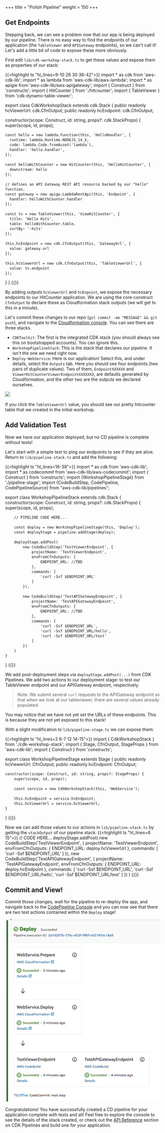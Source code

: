 +++
title = "Polish Pipeline"
weight = 150
+++

## Get Endpoints
Stepping back, we can see a problem now that our app is being deployed by our pipeline. There is no easy way to find the endpoints of our application (the `TableViewer` and `APIGateway` endpoints), so we can't call it! Let's add a little bit of code to expose these more obviously.

First edit `lib/cdk-workshop-stack.ts` to get these values and expose them as properties of our stack:

{{<highlight ts "hl_lines=9-10 26 30 36-42">}}
import * as cdk from 'aws-cdk-lib';
import * as lambda from 'aws-cdk-lib/aws-lambda';
import * as apigw from 'aws-cdk-lib/aws-apigateway';
import { Construct } from 'constructs';
import { HitCounter } from './hitcounter';
import { TableViewer } from 'cdk-dynamo-table-viewer';

export class CdkWorkshopStack extends cdk.Stack {
  public readonly hcViewerUrl: cdk.CfnOutput;
  public readonly hcEndpoint: cdk.CfnOutput;

  constructor(scope: Construct, id: string, props?: cdk.StackProps) {
    super(scope, id, props);

    const hello = new lambda.Function(this, 'HelloHandler', {
      runtime: lambda.Runtime.NODEJS_14_X,
      code: lambda.Code.fromAsset('lambda'),
      handler: 'hello.handler',
    });

    const helloWithCounter = new HitCounter(this, 'HelloHitCounter', {
      downstream: hello
    });

    // defines an API Gateway REST API resource backed by our "hello" function.
    const gateway = new apigw.LambdaRestApi(this, 'Endpoint', {
      handler: helloWithCounter.handler
    });

    const tv = new TableViewer(this, 'ViewHitCounter', {
      title: 'Hello Hits',
      table: helloWithCounter.table,
      sortBy: '-hits'
    });

    this.hcEndpoint = new cdk.CfnOutput(this, 'GatewayUrl', {
      value: gateway.url
    });

    this.hcViewerUrl = new cdk.CfnOutput(this, 'TableViewerUrl', {
      value: tv.endpoint
    });
  }
}
{{</highlight>}}

By adding outputs `hcViewerUrl` and `hcEnpoint`, we expose the necessary endpoints to our HitCounter application. We are using the core construct `CfnOutput` to declare these as Cloudformation stack outputs (we will get to this in a minute).

Let's commit these changes to our repo (`git commit -am "MESSAGE" && git push`), and navigate to the [Cloudformation console](https://console.aws.amazon.com/cloudformation). You can see there are three stacks.

* `CDKToolkit`: The first is the integrated CDK stack (you should always see this on bootstrapped accounts). You can ignore this.
* `WorkshopPipelineStack`: This is the stack that declares our pipeline. It isn't the one we need right now.
* `Deploy-WebService`: Here is our application! Select this, and under details, select the `Outputs` tab. Here you should see four endpoints (two pairs of duplicate values). Two of them, `EndpointXXXXXX` and `ViewerHitCounterViewerEndpointXXXXXXX`, are defaults generated by Cloudformation, and the other two are the outputs we declared ourselves.

![](./stack-outputs.png)

If you click the `TableViewerUrl` value, you should see our pretty hitcounter table that we created in the initial workshop.

## Add Validation Test
Now we have our application deployed, but no CD pipeline is complete without tests!

Let's start with a simple test to ping our endpoints to see if they are alive.
Return to `lib/pipeline-stack.ts` and add the following:

{{<highlight ts "hl_lines=16-38">}}
import * as cdk from 'aws-cdk-lib';
import * as codecommit from 'aws-cdk-lib/aws-codecommit';
import { Construct } from 'constructs';
import {WorkshopPipelineStage} from './pipeline-stage';
import {CodeBuildStep, CodePipeline, CodePipelineSource} from "aws-cdk-lib/pipelines";

export class WorkshopPipelineStack extends cdk.Stack {
    constructor(scope: Construct, id: string, props?: cdk.StackProps) {
        super(scope, id, props);

        // PIPELINE CODE HERE...

        const deploy = new WorkshopPipelineStage(this, 'Deploy');
        const deployStage = pipeline.addStage(deploy);

        deployStage.addPost(
            new CodeBuildStep('TestViewerEndpoint', {
                projectName: 'TestViewerEndpoint',
                envFromCfnOutputs: {
                    ENDPOINT_URL: //TBD
                },
                commands: [
                    'curl -Ssf $ENDPOINT_URL'
                ]
            }),

            new CodeBuildStep('TestAPIGatewayEndpoint', {
                projectName: 'TestAPIGatewayEndpoint',
                envFromCfnOutputs: {
                    ENDPOINT_URL: //TBD
                },
                commands: [
                    'curl -Ssf $ENDPOINT_URL',
                    'curl -Ssf $ENDPOINT_URL/hello',
                    'curl -Ssf $ENDPOINT_URL/test'
                ]
            })
        )
    }
}
{{</highlight>}}

We add post-deployment steps via `deployStage.addPost(...)` from CDK Pipelines. We add two actions to our deployment stage: to test our TableViewer endpoint and our APIGateway endpoint, respectively.

> Note: We submit several `curl` requests to the APIGateway endpoint so that when we look at our tableviewer, there are several values already populated.

You may notice that we have not yet set the URLs of these endpoints. This is because they are not yet exposed to this stack!

With a slight modification to `lib/pipeline-stage.ts` we can expose them:

{{<highlight ts "hl_lines=2 6-7 12 14-15">}}
import { CdkWorkshopStack } from './cdk-workshop-stack';
import { Stage, CfnOutput, StageProps } from 'aws-cdk-lib';
import { Construct } from 'constructs';

export class WorkshopPipelineStage extends Stage {
    public readonly hcViewerUrl: CfnOutput;
    public readonly hcEndpoint: CfnOutput;

    constructor(scope: Construct, id: string, props?: StageProps) {
        super(scope, id, props);

        const service = new CdkWorkshopStack(this, 'WebService');

        this.hcEndpoint = service.hcEndpoint;
        this.hcViewerUrl = service.hcViewerUrl;
    }
}
{{</highlight>}}

Now we can add those values to our actions in `lib/pipeline-stack.ts` by getting the `stackOutput` of our pipeline stack:
{{<highlight ts "hl_lines=6 15">}}
    // CODE HERE...
    deployStage.addPost(
            new CodeBuildStep('TestViewerEndpoint', {
                projectName: 'TestViewerEndpoint',
                envFromCfnOutputs: {
                    ENDPOINT_URL: deploy.hcViewerUrl
                },
                commands: [
                    'curl -Ssf $ENDPOINT_URL'
                ]
                }),
            new CodeBuildStep('TestAPIGatewayEndpoint', {
                projectName: 'TestAPIGatewayEndpoint',
                envFromCfnOutputs: {
                    ENDPOINT_URL: deploy.hcEndpoint
                },
                commands: [
                    'curl -Ssf $ENDPOINT_URL',
                    'curl -Ssf $ENDPOINT_URL/hello',
                    'curl -Ssf $ENDPOINT_URL/test'
                ]
            })
        )
{{</highlight>}}

## Commit and View!
Commit those changes, wait for the pipeline to re-deploy the app, and navigate back to the [CodePipeline Console](https://console.aws.amazon.com/codesuite/codepipeline/pipelines) and you can now see that there are two test actions contained within the `Deploy` stage!

![](./pipeline-tests.png)

Congratulations! You have successfully created a CD pipeline for your application complete with tests and all! Feel free to explore the console to see the details of the stack created, or check out the [API Reference](https://docs.aws.amazon.com/cdk/api/latest/docs/aws-construct-library.html) section on CDK Pipelines and build one for your application.
